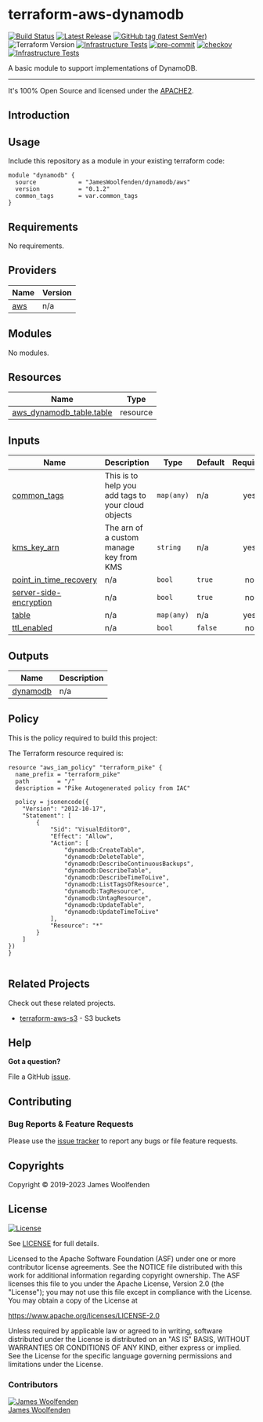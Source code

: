 # terraform-aws-dynamodb

[![Build Status](https://github.com/JamesWoolfenden/terraform-aws-dynamodb/workflows/Verify/badge.svg?branch=master)](https://github.com/JamesWoolfenden/terraform-aws-dynamodb)
[![Latest Release](https://img.shields.io/github/release/JamesWoolfenden/terraform-aws-dynamodb.svg)](https://github.com/JamesWoolfenden/terraform-aws-dynamodb/releases/latest)
[![GitHub tag (latest SemVer)](https://img.shields.io/github/tag/JamesWoolfenden/terraform-aws-dynamodb.svg?label=latest)](https://github.com/JamesWoolfenden/terraform-aws-dynamodb/releases/latest)
![Terraform Version](https://img.shields.io/badge/tf-%3E%3D0.14.0-blue.svg)
[![Infrastructure Tests](https://www.bridgecrew.cloud/badges/github/JamesWoolfenden/terraform-aws-dynamodb/cis_aws)](https://www.bridgecrew.cloud/link/badge?vcs=github&fullRepo=JamesWoolfenden%2Fterraform-aws-dynamodb&benchmark=CIS+AWS+V1.2)
[![pre-commit](https://img.shields.io/badge/pre--commit-enabled-brightgreen?logo=pre-commit&logoColor=white)](https://github.com/pre-commit/pre-commit)
[![checkov](https://img.shields.io/badge/checkov-verified-brightgreen)](https://www.checkov.io/)
[![Infrastructure Tests](https://www.bridgecrew.cloud/badges/github/jameswoolfenden/terraform-aws-dynamodb/general)](https://www.bridgecrew.cloud/link/badge?vcs=github&fullRepo=JamesWoolfenden%2Fterraform-aws-dynamodb&benchmark=INFRASTRUCTURE+SECURITY)

A basic module to support implementations of DynamoDB.

---

It's 100% Open Source and licensed under the [APACHE2](LICENSE).

## Introduction

## Usage

Include this repository as a module in your existing terraform code:

```hcl
module "dynamodb" {
  source            = "JamesWoolfenden/dynamodb/aws"
  version           = "0.1.2"
  common_tags       = var.common_tags
}
```

<!-- BEGINNING OF PRE-COMMIT-TERRAFORM DOCS HOOK -->
## Requirements

No requirements.

## Providers

| Name | Version |
|------|---------|
| <a name="provider_aws"></a> [aws](#provider\_aws) | n/a |

## Modules

No modules.

## Resources

| Name | Type |
|------|------|
| [aws_dynamodb_table.table](https://registry.terraform.io/providers/hashicorp/aws/latest/docs/resources/dynamodb_table) | resource |

## Inputs

| Name | Description | Type | Default | Required |
|------|-------------|------|---------|:--------:|
| <a name="input_common_tags"></a> [common\_tags](#input\_common\_tags) | This is to help you add tags to your cloud objects | `map(any)` | n/a | yes |
| <a name="input_kms_key_arn"></a> [kms\_key\_arn](#input\_kms\_key\_arn) | The arn of a custom manage key from KMS | `string` | n/a | yes |
| <a name="input_point_in_time_recovery"></a> [point\_in\_time\_recovery](#input\_point\_in\_time\_recovery) | n/a | `bool` | `true` | no |
| <a name="input_server-side-encryption"></a> [server-side-encryption](#input\_server-side-encryption) | n/a | `bool` | `true` | no |
| <a name="input_table"></a> [table](#input\_table) | n/a | `map(any)` | n/a | yes |
| <a name="input_ttl_enabled"></a> [ttl\_enabled](#input\_ttl\_enabled) | n/a | `bool` | `false` | no |

## Outputs

| Name | Description |
|------|-------------|
| <a name="output_dynamodb"></a> [dynamodb](#output\_dynamodb) | n/a |
<!-- END OF PRE-COMMIT-TERRAFORM DOCS HOOK -->

## Policy

This is the policy required to build this project:

<!-- BEGINNING OF PRE-COMMIT-PIKE DOCS HOOK -->
The Terraform resource required is:

```golang
resource "aws_iam_policy" "terraform_pike" {
  name_prefix = "terraform_pike"
  path        = "/"
  description = "Pike Autogenerated policy from IAC"

  policy = jsonencode({
    "Version": "2012-10-17",
    "Statement": [
        {
            "Sid": "VisualEditor0",
            "Effect": "Allow",
            "Action": [
                "dynamodb:CreateTable",
                "dynamodb:DeleteTable",
                "dynamodb:DescribeContinuousBackups",
                "dynamodb:DescribeTable",
                "dynamodb:DescribeTimeToLive",
                "dynamodb:ListTagsOfResource",
                "dynamodb:TagResource",
                "dynamodb:UntagResource",
                "dynamodb:UpdateTable",
                "dynamodb:UpdateTimeToLive"
            ],
            "Resource": "*"
        }
    ]
})
}


```
<!-- END OF PRE-COMMIT-PIKE DOCS HOOK -->

## Related Projects

Check out these related projects.

- [terraform-aws-s3](https://github.com/jameswoolfenden/terraform-aws-s3) - S3 buckets

## Help

**Got a question?**

File a GitHub [issue](https://github.com/JamesWoolfenden/terraform-dynamodb/issues).

## Contributing

### Bug Reports & Feature Requests

Please use the [issue tracker](https://github.com/JamesWoolfenden/terraform-dynamodb/issues) to report any bugs or file feature requests.

## Copyrights

Copyright © 2019-2023 James Woolfenden

## License

[![License](https://img.shields.io/badge/License-Apache%202.0-blue.svg)](https://opensource.org/licenses/Apache-2.0)

See [LICENSE](LICENSE) for full details.

Licensed to the Apache Software Foundation (ASF) under one
or more contributor license agreements. See the NOTICE file
distributed with this work for additional information
regarding copyright ownership. The ASF licenses this file
to you under the Apache License, Version 2.0 (the
"License"); you may not use this file except in compliance
with the License. You may obtain a copy of the License at

<https://www.apache.org/licenses/LICENSE-2.0>

Unless required by applicable law or agreed to in writing,
software distributed under the License is distributed on an
"AS IS" BASIS, WITHOUT WARRANTIES OR CONDITIONS OF ANY
KIND, either express or implied. See the License for the
specific language governing permissions and limitations
under the License.

### Contributors

[![James Woolfenden][jameswoolfenden_avatar]][jameswoolfenden_homepage]<br/>[James Woolfenden][jameswoolfenden_homepage]

[jameswoolfenden_homepage]: https://github.com/jameswoolfenden
[jameswoolfenden_avatar]: https://github.com/jameswoolfenden.png?size=150
